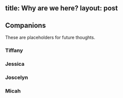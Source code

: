 title: Why are we here?
layout: post
---

## Companions

These are placeholders for future thoughts.
### Tiffany
### Jessica
### Joscelyn
### Micah
